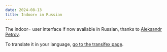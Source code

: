 ```yaml
---
date: 2024-08-13
title: Indoor= in Russian
---
```


The indoor= user interface if now available in Russian, thanks to [Aleksandr Petrov](https://app.transifex.com/user/profile/felispimeja/).

To translate it in your language, [go to the transifex page](https://explore.transifex.com/indoorequal/indoorequalorg/).
